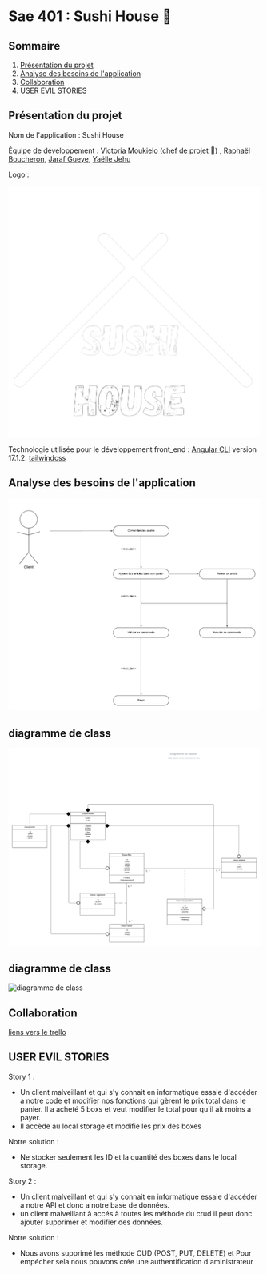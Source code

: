 # Sae 401 : Sushi House 🍣

## Sommaire

1. [Présentation du projet](#présentation-du-projet)
2. [Analyse des besoins de l'application](#analyse-des-besoins-de-lapplication)
3. [Collaboration](#collaboration)
4. [USER EVIL STORIES](#user-evil-stories)

## Présentation du projet

Nom de l'application : Sushi House

Équipe de développement :  [Victoria Moukielo (chef de projet 👑)](https://github.com/Torycia) , [Raphaël Boucheron](https://github.com/rboucheron), [Jaraf Gueye](https://github.com/JarafG), [Yaëlle Jehu](https://github.com/Yalou09)


Logo : 

  ![Logo Sushi House](./src/assets/images/logoo.png)


Technologie utilisée pour le développement front_end : [Angular CLI](https://github.com/angular/angular-cli) version 17.1.2.
[tailwindcss](https://tailwindcss.com/)


## Analyse des besoins de l'application 
![ diagramme de Use Case ](./src/assets/images/User%20case.png)

## diagramme de class

![ diagramme de class ](./src/assets/images/Diagramme%20de%20classes%20Lucidchart.png)

## diagramme de class

![ diagramme de class ](./src/assets/images/diagramme%20d'activité.png)

## Collaboration 

[liens vers le trello](https://trello.com/invite/b/bB11rJYZ/ATTIa3332ba1b0ecb6a44310823187a12c4757D9D428/sae-401)


## USER EVIL STORIES

Story 1 :
- Un client malveillant et qui s'y connait en informatique essaie d'accéder a notre code et modifier nos fonctions qui gèrent le prix total dans le panier. Il a acheté 5 boxs et veut modifier le total pour qu'il ait moins a payer.
- Il accède au local storage et modifie les prix des boxes

Notre solution : 
- Ne stocker seulement les ID et la quantité des boxes dans le local storage.


Story 2 : 
- Un client malveillant et qui s'y connait en informatique essaie d'accéder a notre API et donc a notre base de données.
- un client malveillant à accés à toutes les méthode du  crud il peut donc ajouter supprimer et modifier des données.  

Notre solution : 
- Nous avons supprimé les méthode CUD (POST, PUT, DELETE) et Pour empécher sela nous pouvons crée une authentification d'aministrateur




